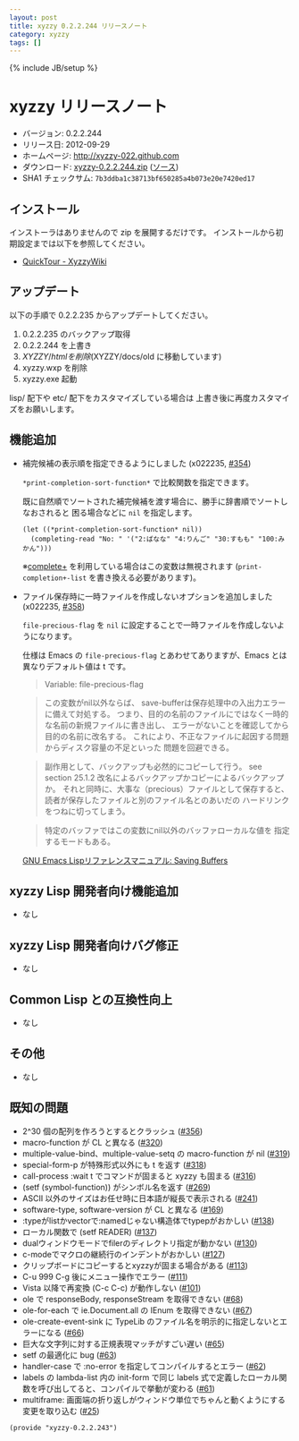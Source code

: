 ```yaml
---
layout: post
title: xyzzy 0.2.2.244 リリースノート
category: xyzzy
tags: []
---
```

{% include JB/setup %}

xyzzy リリースノート
====================

  * バージョン: 0.2.2.244
  * リリース日: 2012-09-29
  * ホームページ: <http://xyzzy-022.github.com>
  * ダウンロード: [xyzzy-0.2.2.244.zip](http://xyzzy-022.github.com/downloads/xyzzy-0.2.2.244.zip)
    ([ソース](http://xyzzy-022.github.com/downloads/xyzzy-src-0.2.2.244.zip))
  * SHA1 チェックサム: `7b3ddba1c38713bf650285a4b073e20e7420ed17`


インストール
------------

インストーラはありませんので zip を展開するだけです。
インストールから初期設定までは以下を参照してください。

  * [QuickTour - XyzzyWiki]


アップデート
------------

以下の手順で 0.2.2.235 からアップデートしてください。

  1. 0.2.2.235 のバックアップ取得
  2. 0.2.2.244 を上書き
  3. $XYZZY/html を削除 ($XYZZY/docs/old に移動しています)
  4. xyzzy.wxp を削除
  5. xyzzy.exe 起動

lisp/ 配下や etc/ 配下をカスタマイズしている場合は
上書き後に再度カスタマイズをお願いします。


機能追加
--------

  * 補完候補の表示順を指定できるようにしました (x022235, [#354])

    `*print-completion-sort-function*` で比較関数を指定できます。

    既に自然順でソートされた補完候補を渡す場合に、勝手に辞書順でソートしなおされると
    困る場合などに `nil` を指定します。

        (let ((*print-completion-sort-function* nil))
          (completing-read "No: " '("2:ばなな" "4:りんご" "30:すもも" "100:みかん")))

    ※[complete+] を利用している場合はこの変数は無視されます (`print-completion+-list` を書き換える必要があります)。

  * ファイル保存時に一時ファイルを作成しないオプションを追加しました (x022235, [#358])

    `file-precious-flag` を `nil` に設定することで一時ファイルを作成しないようになります。

    仕様は Emacs の `file-precious-flag` とあわせてありますが、Emacs とは異なりデフォルト値は t です。

    > Variable: file-precious-flag

    > この変数がnil以外ならば、 save-bufferは保存処理中の入出力エラーに備えて対処する。 つまり、目的の名前のファイルにではなく一時的な名前の新規ファイルに書き出し、 エラーがないことを確認してから目的の名前に改名する。 これにより、不正なファイルに起因する問題からディスク容量の不足といった 問題を回避できる。

    > 副作用として、バックアップも必然的にコピーして行う。 see section 25.1.2 改名によるバックアップかコピーによるバックアップか。 それと同時に、大事な（precious）ファイルとして保存すると、 読者が保存したファイルと別のファイル名とのあいだの ハードリンクをつねに切ってしまう。

    > 特定のバッファではこの変数にnil以外のバッファローカルな値を 指定するモードもある。

    [GNU Emacs Lispリファレンスマニュアル: Saving Buffers](http://www.geocities.co.jp/SiliconValley-Bay/9285/ELISP-JA/elisp_372.html#SEC373)

xyzzy Lisp 開発者向け機能追加
-----------------------------

  * なし

xyzzy Lisp 開発者向けバグ修正
-----------------------------

  * なし

Common Lisp との互換性向上
--------------------------

  * なし

その他
------

  * なし

既知の問題
----------

  * 2^30 個の配列を作ろうとするとクラッシュ ([#356])
  * macro-function が CL と異なる ([#320])
  * multiple-value-bind、multiple-value-setq の macro-function が nil ([#319])
  * special-form-p が特殊形式以外にも t を返す ([#318])
  * call-process :wait t でコマンドが固まると xyzzy も固まる ([#316])
  * (setf (symbol-function)) がシンボル名を返す ([#269])
  * ASCII 以外のサイズはお任せ時に日本語が縦長で表示される ([#241])
  * software-type, software-version が CL と異なる ([#169])
  * :typeがlistかvectorで:namedじゃない構造体でtypepがおかしい ([#138])
  * ローカル関数で (setf READER) ([#137])
  * dualウィンドウモードでfilerのディレクトリ指定が動かない ([#130])
  * c-modeでマクロの継続行のインデントがおかしい ([#127])
  * クリップボードにコピーするとxyzzyが固まる場合がある ([#113])
  * C-u 999 C-g 後にメニュー操作でエラー ([#111])
  * Vista 以降で再変換 (C-c C-c) が動作しない ([#101])
  * ole で responseBody, responseStream を取得できない ([#68])
  * ole-for-each で ie.Document.all の IEnum を取得できない ([#67])
  * ole-create-event-sink に TypeLib のファイル名を明示的に指定しないとエラーになる ([#66])
  * 巨大な文字列に対する正規表現マッチがすごい遅い ([#65])
  * setf の最適化に bug ([#63])
  * handler-case で :no-error を指定してコンパイルするとエラー ([#62])
  * labels の lambda-list 内の init-form で同じ labels 式で定義したローカル関数を呼び出してると、コンパイルで挙動が変わる ([#61])
  * multiframe: 画面端の折り返しがウィンドウ単位でちゃんと動くようにする変更を取り込む ([#25])

`(provide "xyzzy-0.2.2.243")`

  [QuickTour - XyzzyWiki]: http://xyzzy.s53.xrea.com/wiki/index.php?QuickTour
  [complete+]: http://white.s151.xrea.com/wiki/index.php?script%2Fcomplete%2B
  [#25]: https://github.com/xyzzy-022/xyzzy/issues/25
  [#61]: https://github.com/xyzzy-022/xyzzy/issues/61
  [#62]: https://github.com/xyzzy-022/xyzzy/issues/62
  [#63]: https://github.com/xyzzy-022/xyzzy/issues/63
  [#65]: https://github.com/xyzzy-022/xyzzy/issues/65
  [#66]: https://github.com/xyzzy-022/xyzzy/issues/66
  [#67]: https://github.com/xyzzy-022/xyzzy/issues/67
  [#68]: https://github.com/xyzzy-022/xyzzy/issues/68
  [#101]: https://github.com/xyzzy-022/xyzzy/issues/101
  [#111]: https://github.com/xyzzy-022/xyzzy/issues/111
  [#113]: https://github.com/xyzzy-022/xyzzy/issues/113
  [#127]: https://github.com/xyzzy-022/xyzzy/issues/127
  [#130]: https://github.com/xyzzy-022/xyzzy/issues/130
  [#137]: https://github.com/xyzzy-022/xyzzy/issues/137
  [#138]: https://github.com/xyzzy-022/xyzzy/issues/138
  [#169]: https://github.com/xyzzy-022/xyzzy/issues/169
  [#241]: https://github.com/xyzzy-022/xyzzy/issues/241
  [#269]: https://github.com/xyzzy-022/xyzzy/issues/269
  [#316]: https://github.com/xyzzy-022/xyzzy/issues/316
  [#318]: https://github.com/xyzzy-022/xyzzy/issues/318
  [#319]: https://github.com/xyzzy-022/xyzzy/issues/319
  [#320]: https://github.com/xyzzy-022/xyzzy/issues/320
  [#354]: https://github.com/xyzzy-022/xyzzy/issues/354
  [#356]: https://github.com/xyzzy-022/xyzzy/issues/356
  [#358]: https://github.com/xyzzy-022/xyzzy/issues/358
